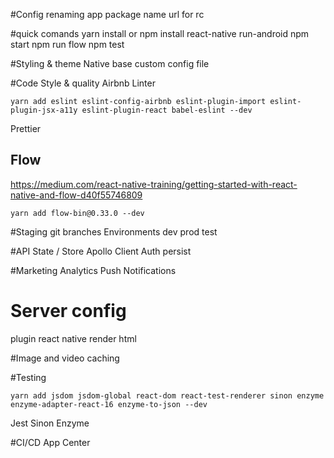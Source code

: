#Config
renaming app
package name
url for rc

#quick comands
yarn install or npm install
react-native run-android
npm start
npm run flow
npm test 


#Styling & theme
Native base
custom config file

#Code Style & quality
Airbnb Linter
```
yarn add eslint eslint-config-airbnb eslint-plugin-import eslint-plugin-jsx-a11y eslint-plugin-react babel-eslint --dev
```

Prettier
## Flow
https://medium.com/react-native-training/getting-started-with-react-native-and-flow-d40f55746809
```
yarn add flow-bin@0.33.0 --dev
```

#Staging
git branches
Environments dev prod test

#API State / Store
Apollo Client
Auth
persist

#Marketing
Analytics
Push Notifications




# Server config
plugin
react native render html

#Image and video caching

#Testing
```
yarn add jsdom jsdom-global react-dom react-test-renderer sinon enzyme enzyme-adapter-react-16 enzyme-to-json --dev
```
Jest
Sinon
Enzyme

#CI/CD
App Center


